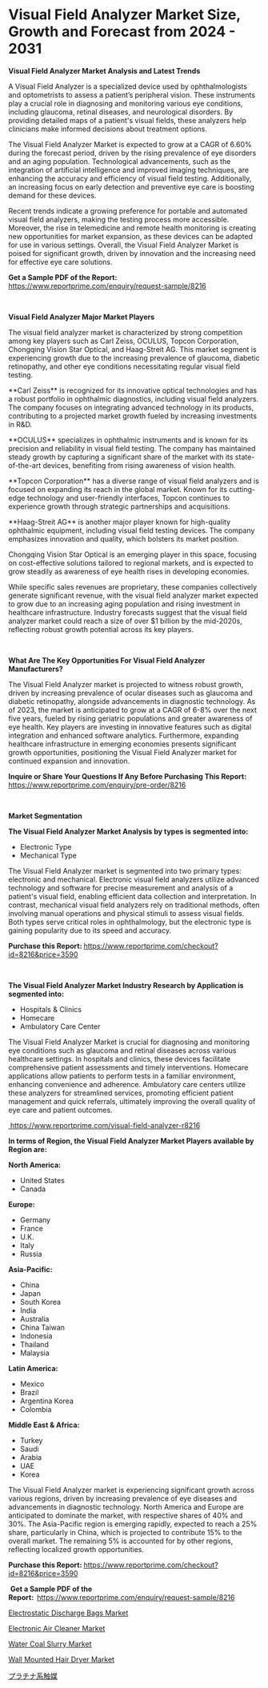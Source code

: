 <p><h1>Visual Field Analyzer Market Size, Growth and Forecast from 2024 - 2031</h1></p><p><strong>Visual Field Analyzer Market Analysis and Latest Trends</strong></p>
<p><p>A Visual Field Analyzer is a specialized device used by ophthalmologists and optometrists to assess a patient’s peripheral vision. These instruments play a crucial role in diagnosing and monitoring various eye conditions, including glaucoma, retinal diseases, and neurological disorders. By providing detailed maps of a patient's visual fields, these analyzers help clinicians make informed decisions about treatment options.</p><p>The Visual Field Analyzer Market is expected to grow at a CAGR of 6.60% during the forecast period, driven by the rising prevalence of eye disorders and an aging population. Technological advancements, such as the integration of artificial intelligence and improved imaging techniques, are enhancing the accuracy and efficiency of visual field testing. Additionally, an increasing focus on early detection and preventive eye care is boosting demand for these devices.</p><p>Recent trends indicate a growing preference for portable and automated visual field analyzers, making the testing process more accessible. Moreover, the rise in telemedicine and remote health monitoring is creating new opportunities for market expansion, as these devices can be adapted for use in various settings. Overall, the Visual Field Analyzer Market is poised for significant growth, driven by innovation and the increasing need for effective eye care solutions.</p></p>
<p><strong>Get a Sample PDF of the Report:&nbsp;</strong> <a href="https://www.reportprime.com/enquiry/request-sample/8216">https://www.reportprime.com/enquiry/request-sample/8216</a></p>
<p>&nbsp;</p>
<p><strong>Visual Field Analyzer Major Market Players</strong></p>
<p><p>The visual field analyzer market is characterized by strong competition among key players such as Carl Zeiss, OCULUS, Topcon Corporation, Chongqing Vision Star Optical, and Haag-Streit AG. This market segment is experiencing growth due to the increasing prevalence of glaucoma, diabetic retinopathy, and other eye conditions necessitating regular visual field testing.</p><p>**Carl Zeiss** is recognized for its innovative optical technologies and has a robust portfolio in ophthalmic diagnostics, including visual field analyzers. The company focuses on integrating advanced technology in its products, contributing to a projected market growth fueled by increasing investments in R&D.</p><p>**OCULUS** specializes in ophthalmic instruments and is known for its precision and reliability in visual field testing. The company has maintained steady growth by capturing a significant share of the market with its state-of-the-art devices, benefiting from rising awareness of vision health.</p><p>**Topcon Corporation** has a diverse range of visual field analyzers and is focused on expanding its reach in the global market. Known for its cutting-edge technology and user-friendly interfaces, Topcon continues to experience growth through strategic partnerships and acquisitions.</p><p>**Haag-Streit AG** is another major player known for high-quality ophthalmic equipment, including visual field testing devices. The company emphasizes innovation and quality, which bolsters its market position.</p><p>Chongqing Vision Star Optical is an emerging player in this space, focusing on cost-effective solutions tailored to regional markets, and is expected to grow steadily as awareness of eye health rises in developing economies.</p><p>While specific sales revenues are proprietary, these companies collectively generate significant revenue, with the visual field analyzer market expected to grow due to an increasing aging population and rising investment in healthcare infrastructure. Industry forecasts suggest that the visual field analyzer market could reach a size of over $1 billion by the mid-2020s, reflecting robust growth potential across its key players.</p></p>
<p>&nbsp;</p>
<p><strong>What Are The Key Opportunities For Visual Field Analyzer Manufacturers?</strong></p>
<p><p>The Visual Field Analyzer market is projected to witness robust growth, driven by increasing prevalence of ocular diseases such as glaucoma and diabetic retinopathy, alongside advancements in diagnostic technology. As of 2023, the market is anticipated to grow at a CAGR of 6-8% over the next five years, fueled by rising geriatric populations and greater awareness of eye health. Key players are investing in innovative features such as digital integration and enhanced software analytics. Furthermore, expanding healthcare infrastructure in emerging economies presents significant growth opportunities, positioning the Visual Field Analyzer market for continued expansion and innovation.</p></p>
<p><strong>Inquire or Share Your Questions If Any Before Purchasing This Report:</strong> <a href="https://www.reportprime.com/enquiry/pre-order/8216">https://www.reportprime.com/enquiry/pre-order/8216</a></p>
<p>&nbsp;</p>
<p><strong>Market Segmentation</strong></p>
<p><strong>The Visual Field Analyzer Market Analysis by types is segmented into:</strong></p>
<p><ul><li>Electronic Type</li><li>Mechanical Type</li></ul></p>
<p><p>The Visual Field Analyzer market is segmented into two primary types: electronic and mechanical. Electronic visual field analyzers utilize advanced technology and software for precise measurement and analysis of a patient's visual field, enabling efficient data collection and interpretation. In contrast, mechanical visual field analyzers rely on traditional methods, often involving manual operations and physical stimuli to assess visual fields. Both types serve critical roles in ophthalmology, but the electronic type is gaining popularity due to its speed and accuracy.</p></p>
<p><strong>Purchase this Report:&nbsp;</strong><a href="https://www.reportprime.com/checkout?id=8216&price=3590">https://www.reportprime.com/checkout?id=8216&price=3590</a></p>
<p>&nbsp;</p>
<p><strong>The Visual Field Analyzer Market Industry Research by Application is segmented into:</strong></p>
<p><ul><li>Hospitals & Clinics</li><li>Homecare</li><li>Ambulatory Care Center</li></ul></p>
<p><p>The Visual Field Analyzer Market is crucial for diagnosing and monitoring eye conditions such as glaucoma and retinal diseases across various healthcare settings. In hospitals and clinics, these devices facilitate comprehensive patient assessments and timely interventions. Homecare applications allow patients to perform tests in a familiar environment, enhancing convenience and adherence. Ambulatory care centers utilize these analyzers for streamlined services, promoting efficient patient management and quick referrals, ultimately improving the overall quality of eye care and patient outcomes.</p></p>
<p><a href="https://www.reportprime.com/visual-field-analyzer-r8216">&nbsp;https://www.reportprime.com/visual-field-analyzer-r8216</a></p>
<p><strong>In terms of Region, the Visual Field Analyzer Market Players available by Region are:</strong></p>
<p>
    <p> <strong> North America: </strong>
        <ul>
            <li>United States</li>
            <li>Canada</li>
        </ul>
        </p> 
    <p> <strong> Europe: </strong>
        <ul>
            <li>Germany</li>
            <li>France</li>
            <li>U.K.</li>
            <li>Italy</li>
            <li>Russia</li>
        </ul>
        </p> 
    <p> <strong> Asia-Pacific: </strong>
        <ul>
            <li>China</li>
            <li>Japan</li>
            <li>South Korea</li>
            <li>India</li>
            <li>Australia</li>
            <li>China Taiwan</li>
            <li>Indonesia</li>
            <li>Thailand</li>
            <li>Malaysia</li>
        </ul>
        </p> 
    <p> <strong> Latin America: </strong>
        <ul>
            <li>Mexico</li>
            <li>Brazil</li>
            <li>Argentina Korea</li>
            <li>Colombia</li>
        </ul>
        </p> 
    <p> <strong> Middle East & Africa: </strong>
        <ul>
            <li>Turkey</li>
            <li>Saudi</li>
            <li>Arabia</li>
            <li>UAE</li>
            <li>Korea</li>
        </ul>
    </p>
    </p>
<p><p>The Visual Field Analyzer market is experiencing significant growth across various regions, driven by increasing prevalence of eye diseases and advancements in diagnostic technology. North America and Europe are anticipated to dominate the market, with respective shares of 40% and 30%. The Asia-Pacific region is emerging rapidly, expected to reach a 25% share, particularly in China, which is projected to contribute 15% to the overall market. The remaining 5% is accounted for by other regions, reflecting localized growth opportunities.</p></p>
<p><strong>Purchase this Report: </strong><a href="https://www.reportprime.com/checkout?id=8216&price=3590">https://www.reportprime.com/checkout?id=8216&price=3590</a></p>
<p>&nbsp;<strong>Get a Sample PDF of the Report:&nbsp;&nbsp;</strong><a href="https://www.reportprime.com/enquiry/request-sample/8216">https://www.reportprime.com/enquiry/request-sample/8216</a></p>
<p><strong></strong></p>
<p><p><a href="https://issuu.com/reportprime-2/docs/electrostatic-discharge-bags-market_b2ca876eb0dfde">Electrostatic Discharge Bags Market</a></p><p><a href="https://www.linkedin.com/pulse/electronic-air-cleaner-market-industry-landscape-growth-trajectories-tnafc?trackingId=tDwfi1c9Suieely%2BmF33wg%3D%3D">Electronic Air Cleaner Market</a></p><p><a href="https://medium.com/@nettieboyle39/what-is-water-coal-slurry-market-02a7e2548258">Water Coal Slurry Market</a></p><p><a href="https://medium.com/@sallyselcenk46/the-wall-mounted-hair-dryer-market-report-analyzes-important-operational-and-performance-data-so-34a6ccc9ea01">Wall Mounted Hair Dryer Market</a></p><p><a href="https://medium.com/@sandymann91/2024%E5%B9%B4%E3%81%8B%E3%82%892031%E5%B9%B4%E3%81%BE%E3%81%A7%E3%81%AE%E3%82%B0%E3%83%AD%E3%83%BC%E3%83%90%E3%83%AB%E3%83%97%E3%83%A9%E3%83%81%E3%83%8A%E3%83%99%E3%83%BC%E3%82%B9%E3%81%AE%E8%A7%A6%E5%AA%92%E5%B8%82%E5%A0%B4%E3%81%AE%E6%A9%9F%E4%BC%9A%E3%81%A8%E4%BA%88%E6%B8%AC-4628a8ceeb8c?postPublishedType=initial">プラチナ系触媒</a></p></p>